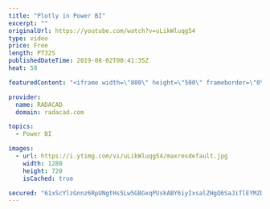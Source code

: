 ```yaml
---
title: "Plotly in Power BI"
excerpt: ""
originalUrl: https://youtube.com/watch?v=uLikWluqg54
type: video
price: Free
length: PT32S
publishedDateTime: 2019-08-02T00:41:35Z
heat: 50

featuredContent: "<iframe width=\"800\" height=\"500\" frameborder=\"0\" src=\"https://www.youtube.com/embed/uLikWluqg54\" allow=\"accelerometer; autoplay; encrypted-media; gyroscope; picture-in-picture\" allowfullscreen></iframe>"

provider:
  name: RADACAD
  domain: radacad.com

topics:
  - Power BI

images:
  - url: https://i.ytimg.com/vi/uLikWluqg54/maxresdefault.jpg
    width: 1280
    height: 720
    isCached: true

secured: "61xScYlzGnnz6RpUNgtHs5Lw5GBGxqPUskABY6iyIxsalZHgQ6SaJiTlEYMZD1b10pgWs0J7Uq6vFxxJSXj7tKlXjA6xF1GL/AjQFy4khgVyV47bGiAF/BeNPECDtUBMpelrH9SeJS5CuPsi9f4t3fdhvEL3qxqhUtYcSICSwilEjymZOQ5t27B2wtO+FHIvUeumLeH8tOw+/5sDRPKX7qlALWttew4eWiRnpnrHDmOyMNFhWykNcsQrliAmhPydyxwloHE8K9kotE8SWy/T+P1Zg1tEXWkdEaYMYy8i7QkegBSOwIJnVgb8CJ1RGXkfyPh2gpwxC23mQ1C6GXNL8DMsBkVpD6mi91R9EM0Wcf12jTXjONbkG2uc8l3osMY2k+z+XTkLo3MHSmSOTduPjwcFR3H01nDEwN6C/T3v0Bo=;mwMPNgSG2cHgWDy+AocWMQ=="
---
```


